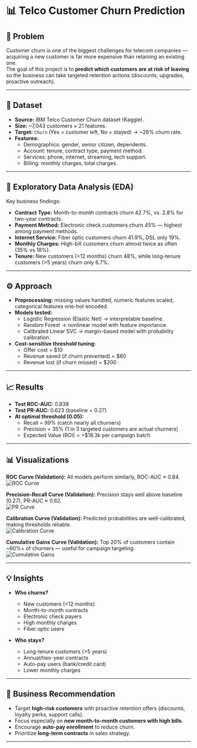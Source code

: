 # 📊 Telco Customer Churn Prediction

## 📌 Problem
Customer churn is one of the biggest challenges for telecom companies — acquiring a new customer is far more expensive than retaining an existing one.  
The goal of this project is to **predict which customers are at risk of leaving** so the business can take targeted retention actions (discounts, upgrades, proactive outreach).

---

## 📂 Dataset
- **Source:** IBM Telco Customer Churn dataset (Kaggle).  
- **Size:** ~7,043 customers × 21 features.  
- **Target:** `Churn` (Yes = customer left, No = stayed) → ~26% churn rate.  
- **Features:**  
  - Demographics: gender, senior citizen, dependents.  
  - Account: tenure, contract type, payment method.  
  - Services: phone, internet, streaming, tech support.  
  - Billing: monthly charges, total charges.  

---

## 🔎 Exploratory Data Analysis (EDA)
Key business findings:
- **Contract Type:** Month-to-month contracts churn 42.7%, vs. 2.8% for two-year contracts.  
- **Payment Method:** Electronic check customers churn 45% — highest among payment methods.  
- **Internet Service:** Fiber optic customers churn 41.9%, DSL only 19%.  
- **Monthly Charges:** High-bill customers churn almost twice as often (35% vs 18%).  
- **Tenure:** New customers (<12 months) churn 48%, while long-tenure customers (>5 years) churn only 6.7%.  

---

## ⚙️ Approach
- **Preprocessing:** missing values handled, numeric features scaled, categorical features one-hot encoded.  
- **Models tested:**  
  - Logistic Regression (Elastic Net) → interpretable baseline.  
  - Random Forest → nonlinear model with feature importance.  
  - Calibrated Linear SVC → margin-based model with probability calibration.  
- **Cost-sensitive threshold tuning:**  
  - Offer cost = $10  
  - Revenue saved (if churn prevented) = $80  
  - Revenue lost (if churn missed) = $200  

---

## 📈 Results
- **Test ROC-AUC:** 0.839  
- **Test PR-AUC:** 0.623 (baseline = 0.27)  
- **At optimal threshold (0.05):**  
  - Recall = 99% (catch nearly all churners)  
  - Precision = 35% (1 in 3 targeted customers are actual churners)  
  - Expected Value (ROI) = +$18.3k per campaign batch  

---

## 📊 Visualizations
**ROC Curve (Validation):** All models perform similarly, ROC-AUC ≈ 0.84.  
![ROC Curve](https://github.com/user-attachments/assets/809ae7c7-ef16-4cda-ad02-529c07af86b3)

**Precision-Recall Curve (Validation):** Precision stays well above baseline (0.27), PR-AUC ≈ 0.62.  
![PR Curve](https://github.com/user-attachments/assets/e0f274af-3fa2-4162-9920-60fcb687655d)

**Calibration Curve (Validation):** Predicted probabilities are well-calibrated, making thresholds reliable.  
![Calibration Curve](https://github.com/user-attachments/assets/ae2eb576-932b-4a5b-ba59-d55d35e0327a)

**Cumulative Gains Curve (Validation):** Top 20% of customers contain ~60%+ of churners — useful for campaign targeting.  
![Cumulative Gains](https://github.com/user-attachments/assets/58d5552e-0f5a-47cd-9a66-9cac63b39878)


---

## 💡 Insights
- **Who churns?**  
  - New customers (<12 months)  
  - Month-to-month contracts  
  - Electronic check payers  
  - High monthly charges  
  - Fiber optic users  

- **Who stays?**  
  - Long-tenure customers (>5 years)  
  - Annual/two-year contracts  
  - Auto-pay users (bank/credit card)  
  - Lower monthly charges  

---

## 🚀 Business Recommendation
- Target **high-risk customers** with proactive retention offers (discounts, loyalty perks, support calls).  
- Focus especially on **new month-to-month customers with high bills**.  
- Encourage **auto-pay enrollment** to reduce churn.  
- Prioritize **long-term contracts** in sales strategy.  

---



